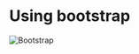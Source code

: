 # Using bootstrap

![Bootstrap](https://user-images.githubusercontent.com/95108889/159361519-1565bae3-dd30-4142-bb81-0eb1e77524fa.png)
